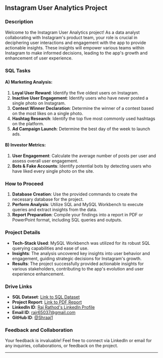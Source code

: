 ## Instagram User Analytics Project

### Description
Welcome to the Instagram User Analytics project! As a data analyst collaborating with Instagram's product team, your role is crucial in deciphering user interactions and engagement with the app to provide actionable insights. These insights will empower various teams within Instagram to make informed decisions, leading to the app's growth and enhancement of user experience.

### SQL Tasks
#### A) Marketing Analysis:
1. **Loyal User Reward**: Identify the five oldest users on Instagram.
2. **Inactive User Engagement**: Identify users who have never posted a single photo on Instagram.
3. **Contest Winner Declaration**: Determine the winner of a contest based on the most likes on a single photo.
4. **Hashtag Research**: Identify the top five most commonly used hashtags on the platform.
5. **Ad Campaign Launch**: Determine the best day of the week to launch ads.

#### B) Investor Metrics:
1. **User Engagement**: Calculate the average number of posts per user and assess overall user engagement.
2. **Bots & Fake Accounts**: Identify potential bots by detecting users who have liked every single photo on the site.

### How to Proceed
1. **Database Creation**: Use the provided commands to create the necessary database for the project.
2. **Perform Analysis**: Utilize SQL and MySQL Workbench to execute queries and extract insights from the data.
3. **Report Preparation**: Compile your findings into a report in PDF or PowerPoint format, including SQL queries and outputs.

### Project Details
- **Tech-Stack Used**: MySQL Workbench was utilized for its robust SQL querying capabilities and ease of use.
- **Insights**: The analysis uncovered key insights into user behavior and engagement, guiding strategic decisions for Instagram's growth.
- **Results**: The project successfully provided actionable insights for various stakeholders, contributing to the app's evolution and user experience enhancement.

### Drive Links
- **SQL Dataset**: [Link to SQL Dataset](https://docs.google.com/document/d/1-WhNRX1iYJIz7e5l28DMPWgsPklpE_w6/edit?rtpof=true&sd=true)
- **Project Report**: [Link to PDF Report](https://drive.google.com/file/d/1vQVKzEIe4pexD7-DCpOAaktymms5PfDl/view?usp=drive_link)
- **LinkedIn ID**: [Raj Rathod's LinkedIn Profile](https://www.linkedin.com/in/rajrathod54321/)
- **Email ID**: rajr65037@gmail.com
- **GitHub ID**: [@Shraaj1](https://github.com/Shraaj1)

### Feedback and Collaboration
Your feedback is invaluable! Feel free to connect via LinkedIn or email for any inquiries, collaborations, or feedback on the project.

---
